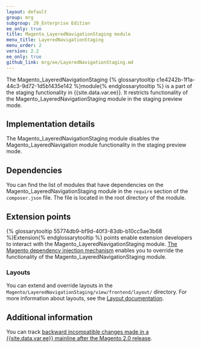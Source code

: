 ```yaml
---
layout: default
group: mrg
subgroup: 20_Enterprise Edition
ee_only: true
title: Magento_LayeredNavigationStaging module
menu_title: LayeredNavigationStaging
menu_order: 2
version: 2.2
ee_only: true
github_link: mrg/ee/LayeredNavigationStaging.md
---
```



The Magento_LayeredNavigationStaging {% glossarytooltip c1e4242b-1f1a-44c3-9d72-1d5b1435e142 %}module{% endglossarytooltip %} is a part of the staging functionality in {{site.data.var.ee}}.
It restricts functionality of the Magento_LayeredNavigationStaging module in the staging preview mode.

## Implementation details

The Magento_LayeredNavigationStaging module disables the Magento_LayeredNavigation module functionality in the staging preview mode.

## Dependencies

You can find the list of modules that have dependencies on the Magento_LayeredNavigationStaging module in the `require` section of the `composer.json` file. The file is located in the root directory of the module.

## Extension points

{% glossarytooltip 55774db9-bf9d-40f3-83db-b10cc5ae3b68 %}Extension{% endglossarytooltip %} points enable extension developers to interact with the Magento_LayeredNavigationStaging module. [The Magento dependency injection mechanism](http://devdocs.magento.com/guides/v2.2/extension-dev-guide/depend-inj.html) enables you to override the functionality of the Magento_LayeredNavigationStaging module.

### Layouts

You can extend and override layouts in the `Magento/LayeredNavigationStaging/view/frontend/layout/` directory.
For more information about layouts, see the [Layout documentation](http://devdocs.magento.com/guides/v2.2/frontend-dev-guide/layouts/layout-overview.html).

## Additional information

You can track [backward incompatible changes made in a {{site.data.var.ee}} mainline after the Magento 2.0 release](http://devdocs.magento.com/guides/v2.0/release-notes/changes/ee_changes.html).
